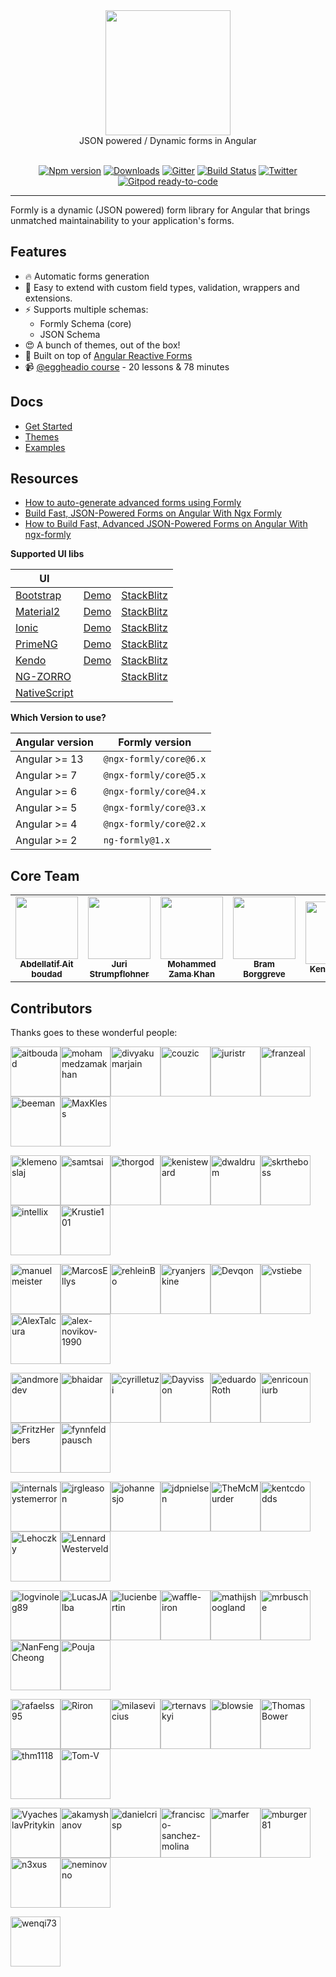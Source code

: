<div align="center">
  <a href="https://formly.dev">
    <img width="200" src="https://raw.githubusercontent.com/ngx-formly/ngx-formly/v5/logo.svg?sanitize=true" />
  </a>
  <br />
  JSON powered / Dynamic forms in Angular
  <br /><br />

  [![Npm version](https://badge.fury.io/js/%40ngx-formly%2Fcore.svg)](https://npmjs.org/package/@ngx-formly/core)
  [![Downloads](https://img.shields.io/npm/dm/@ngx-formly/core.svg)](https://npmjs.org/package/@ngx-formly/core)
  [![Gitter](https://badges.gitter.im/formly-js/ng2-formly.svg)](https://gitter.im/formly-js/ng2-formly)
  [![Build Status](https://github.com/ngx-formly/ngx-formly/actions/workflows/ci.yml/badge.svg?branch=main)](https://github.com/ngx-formly/ngx-formly/actions/workflows/ci.yml/badge.svg?branch=main)
  [![Twitter](https://img.shields.io/badge/twitter-@formlydev-blue.svg)](https://twitter.com/formlydev)
  [![Gitpod ready-to-code](https://img.shields.io/badge/Gitpod-ready--to--code-blue?logo=gitpod)](https://gitpod.io/#https://github.com/ngx-formly/ngx-formly)
</div>

---

Formly is a dynamic (JSON powered) form library for Angular that brings unmatched maintainability to your application's forms.

## Features

- 🔥 Automatic forms generation
- 📝 Easy to extend with custom field types, validation, wrappers and extensions.
- ⚡️ Supports multiple schemas:
    - Formly Schema (core)
    - JSON Schema
- 😍 A bunch of themes, out of the box!
- 💪 Built on top of [Angular Reactive Forms](https://angular.io/guide/reactive-forms)
- 📹 [@eggheadio course](https://egghead.io/playlists/configuration-based-reactive-angular-forms-with-ngx-formly-465f) - 20 lessons & 78 minutes

## Docs

- [Get Started](https://formly.dev/guide)
- [Themes](https://formly.dev/ui)
- [Examples](https://formly.dev/examples)

## Resources

- [How to auto-generate advanced forms using Formly](https://symflower.com/en/company/blog/2022/how-to-auto-generate-forms-with-formly)
- [Build Fast, JSON-Powered Forms on Angular With Ngx Formly](https://medium.com/better-programming/build-fast-json-powered-forms-on-angular-with-ngx-formly-b7a00733e66e?source=friends_link&sk=34fc6bdc71dd15fd255af18fb3280763)
- [How to Build Fast, Advanced JSON-Powered Forms on Angular With ngx-formly](https://medium.com/better-programming/how-to-build-fast-advanced-json-powered-forms-on-angular-with-ngx-formly-77aeed406f73?source=friends_link&sk=8d4f332458a46557778a3438e8f63581)

**Supported UI libs**

| UI                                                |                                                              |                                                                   |
| ------------------------------------------------- | ------------------------------------------------------------ | ----------------------------------------------------------------- |
| [Bootstrap](https://getbootstrap.com)             | [Demo](https://formly.dev/ui/bootstrap) | [StackBlitz](https://stackblitz.com/edit/ngx-formly-ui-bootstrap) |
| [Material2](https://github.com/angular/material2) | [Demo](https://formly.dev/ui/material)  | [StackBlitz](https://stackblitz.com/edit/ngx-formly-ui-material)  |
| [Ionic](https://ionicframework.com)               | [Demo](https://formly.dev/ui/ionic)     | [StackBlitz](https://stackblitz.com/edit/ngx-formly-ui-ionic)     |
| [PrimeNG](http://primefaces.org/primeng/#/)       | [Demo](https://formly.dev/ui/primeng)   | [StackBlitz](https://stackblitz.com/edit/ngx-formly-ui-primeng)   |
| [Kendo](http://www.telerik.com/kendo-angular-ui)  | [Demo](https://formly.dev/ui/kendo)     | [StackBlitz](https://stackblitz.com/edit/ngx-formly-ui-kendo)     |
| [NG-ZORRO](http://ng.ant.design) |     | [StackBlitz](https://stackblitz.com/edit/ngx-formly-ui-ng-zorro-antd)     |
| [NativeScript](https://www.nativescript.org)      | ||

**Which Version to use?**

| Angular version | Formly version         |
| --------------- | ---------------------- |
| Angular >= 13   | `@ngx-formly/core@6.x` |
| Angular >= 7    | `@ngx-formly/core@5.x` |
| Angular >= 6    | `@ngx-formly/core@4.x` |
| Angular >= 5    | `@ngx-formly/core@3.x` |
| Angular >= 4    | `@ngx-formly/core@2.x` |
| Angular >= 2    | `ng-formly@1.x`        |

## Core Team

<table>
  <tr>
    <td align="center">
      <a href="https://github.com/aitboudad">
        <img src="https://avatars.githubusercontent.com/u/1753742?v=3" width="100px;" />
        <br />
        <sub><b>Abdellatif Ait boudad</b></sub>
      </a>
    </td>
    <td align="center">
      <a href="https://juri.dev">
        <img src="https://avatars.githubusercontent.com/u/542458?v=3" width="100px;" />
        <br />
        <sub><b>Juri Strumpflohner</b></sub>
      </a>
    </td>
    <td align="center">
      <a href="https://github.com/mohammedzamakhan">
        <img src="https://avatars.githubusercontent.com/u/2327532?v=3" width="100px;" />
        <br />
        <sub><b>Mohammed Zama Khan</b></sub>
      </a>
    </td>
    <td align="center">
      <a href="https://github.com/beeman">
        <img src="https://avatars.githubusercontent.com/u/36491?v=3" width="100px;" />
        <br />
        <sub><b>Bram Borggreve</b></sub>
      </a>
    </td>
    <td align="center">
      <a href="https://github.com/kenisteward">
        <img src="https://avatars.githubusercontent.com/u/12831669?v=3" width="100px;" />
        <br />
        <sub><b>Keni Steward</b></sub>
      </a>
    </td>
  </tr>
</table>

## Contributors

Thanks goes to these wonderful people:

<!-- ALL-CONTRIBUTORS-LIST:START - Do not remove or modify this section -->
[<img alt="aitboudad" src="https://avatars.githubusercontent.com/u/1753742?v=4&s=80" width="80" />](https://github.com/aitboudad)[<img alt="mohammedzamakhan" src="https://avatars.githubusercontent.com/u/2327532?v=4&s=80" width="80" />](https://github.com/mohammedzamakhan)[<img alt="divyakumarjain" src="https://avatars.githubusercontent.com/u/2039134?v=4&s=80" width="80" />](https://github.com/divyakumarjain)[<img alt="couzic" src="https://avatars.githubusercontent.com/u/1380322?v=4&s=80" width="80" />](https://github.com/couzic)[<img alt="juristr" src="https://avatars.githubusercontent.com/u/542458?v=4&s=80" width="80" />](https://github.com/juristr)[<img alt="franzeal" src="https://avatars.githubusercontent.com/u/7455769?v=4&s=80" width="80" />](https://github.com/franzeal)[<img alt="beeman" src="https://avatars.githubusercontent.com/u/36491?v=4&s=80" width="80" />](https://github.com/beeman)[<img alt="MaxKless" src="https://avatars.githubusercontent.com/u/34165455?v=4&s=80" width="80" />](https://github.com/MaxKless)

[<img alt="klemenoslaj" src="https://avatars.githubusercontent.com/u/7548247?v=4&s=80" width="80" />](https://github.com/klemenoslaj)[<img alt="samtsai" src="https://avatars.githubusercontent.com/u/225526?v=4&s=80" width="80" />](https://github.com/samtsai)[<img alt="thorgod" src="https://avatars.githubusercontent.com/u/13910170?v=4&s=80" width="80" />](https://github.com/thorgod)[<img alt="kenisteward" src="https://avatars.githubusercontent.com/u/12831669?v=4&s=80" width="80" />](https://github.com/kenisteward)[<img alt="dwaldrum" src="https://avatars.githubusercontent.com/u/386721?v=4&s=80" width="80" />](https://github.com/dwaldrum)[<img alt="skrtheboss" src="https://avatars.githubusercontent.com/u/10209728?v=4&s=80" width="80" />](https://github.com/skrtheboss)[<img alt="intellix" src="https://avatars.githubusercontent.com/u/1162531?v=4&s=80" width="80" />](https://github.com/intellix)[<img alt="Krustie101" src="https://avatars.githubusercontent.com/u/1636728?v=4&s=80" width="80" />](https://github.com/Krustie101)

[<img alt="manuelmeister" src="https://avatars.githubusercontent.com/u/3001985?v=4&s=80" width="80" />](https://github.com/manuelmeister)[<img alt="MarcosEllys" src="https://avatars.githubusercontent.com/u/6751242?v=4&s=80" width="80" />](https://github.com/MarcosEllys)[<img alt="rehleinBo" src="https://avatars.githubusercontent.com/u/7338819?v=4&s=80" width="80" />](https://github.com/rehleinBo)[<img alt="ryanjerskine" src="https://avatars.githubusercontent.com/u/5464778?v=4&s=80" width="80" />](https://github.com/ryanjerskine)[<img alt="Devqon" src="https://avatars.githubusercontent.com/u/9316480?v=4&s=80" width="80" />](https://github.com/Devqon)[<img alt="vstiebe" src="https://avatars.githubusercontent.com/u/13326475?v=4&s=80" width="80" />](https://github.com/vstiebe)[<img alt="AlexTalcura" src="https://avatars.githubusercontent.com/u/20095773?v=4&s=80" width="80" />](https://github.com/AlexTalcura)[<img alt="alex-novikov-1990" src="https://avatars.githubusercontent.com/u/6377930?v=4&s=80" width="80" />](https://github.com/alex-novikov-1990)

[<img alt="andmoredev" src="https://avatars.githubusercontent.com/u/33256364?v=4&s=80" width="80" />](https://github.com/andmoredev)[<img alt="bhaidar" src="https://avatars.githubusercontent.com/u/1163421?v=4&s=80" width="80" />](https://github.com/bhaidar)[<img alt="cyrilletuzi" src="https://avatars.githubusercontent.com/u/555867?v=4&s=80" width="80" />](https://github.com/cyrilletuzi)[<img alt="Dayvisson" src="https://avatars.githubusercontent.com/u/12189515?v=4&s=80" width="80" />](https://github.com/Dayvisson)[<img alt="eduardoRoth" src="https://avatars.githubusercontent.com/u/5419161?v=4&s=80" width="80" />](https://github.com/eduardoRoth)[<img alt="enricouniurb" src="https://avatars.githubusercontent.com/u/38656571?v=4&s=80" width="80" />](https://github.com/enricouniurb)[<img alt="FritzHerbers" src="https://avatars.githubusercontent.com/u/10029682?v=4&s=80" width="80" />](https://github.com/FritzHerbers)[<img alt="fynnfeldpausch" src="https://avatars.githubusercontent.com/u/1246913?v=4&s=80" width="80" />](https://github.com/fynnfeldpausch)

[<img alt="internalsystemerror" src="https://avatars.githubusercontent.com/u/1626298?v=4&s=80" width="80" />](https://github.com/internalsystemerror)[<img alt="jrgleason" src="https://avatars.githubusercontent.com/u/1319151?v=4&s=80" width="80" />](https://github.com/jrgleason)[<img alt="johannesjo" src="https://avatars.githubusercontent.com/u/1456265?v=4&s=80" width="80" />](https://github.com/johannesjo)[<img alt="jdpnielsen" src="https://avatars.githubusercontent.com/u/8746698?v=4&s=80" width="80" />](https://github.com/jdpnielsen)[<img alt="TheMcMurder" src="https://avatars.githubusercontent.com/u/3059715?v=4&s=80" width="80" />](https://github.com/TheMcMurder)[<img alt="kentcdodds" src="https://avatars.githubusercontent.com/u/1500684?v=4&s=80" width="80" />](https://github.com/kentcdodds)[<img alt="Lehoczky" src="https://avatars.githubusercontent.com/u/31937175?v=4&s=80" width="80" />](https://github.com/Lehoczky)[<img alt="LennardWesterveld" src="https://avatars.githubusercontent.com/u/1076589?v=4&s=80" width="80" />](https://github.com/LennardWesterveld)

[<img alt="logvinoleg89" src="https://avatars.githubusercontent.com/u/12018303?v=4&s=80" width="80" />](https://github.com/logvinoleg89)[<img alt="LucasJAlba" src="https://avatars.githubusercontent.com/u/2780076?v=4&s=80" width="80" />](https://github.com/LucasJAlba)[<img alt="lucienbertin" src="https://avatars.githubusercontent.com/u/10089239?v=4&s=80" width="80" />](https://github.com/lucienbertin)[<img alt="waffle-iron" src="https://avatars.githubusercontent.com/u/6912981?v=4&s=80" width="80" />](https://github.com/waffle-iron)[<img alt="mathijshoogland" src="https://avatars.githubusercontent.com/u/7372934?v=4&s=80" width="80" />](https://github.com/mathijshoogland)[<img alt="mrbusche" src="https://avatars.githubusercontent.com/u/792378?v=4&s=80" width="80" />](https://github.com/mrbusche)[<img alt="NanFengCheong" src="https://avatars.githubusercontent.com/u/7321833?v=4&s=80" width="80" />](https://github.com/NanFengCheong)[<img alt="Pouja" src="https://avatars.githubusercontent.com/u/2385144?v=4&s=80" width="80" />](https://github.com/Pouja)

[<img alt="rafaelss95" src="https://avatars.githubusercontent.com/u/11965907?v=4&s=80" width="80" />](https://github.com/rafaelss95)[<img alt="Riron" src="https://avatars.githubusercontent.com/u/5145523?v=4&s=80" width="80" />](https://github.com/Riron)[<img alt="milasevicius" src="https://avatars.githubusercontent.com/u/1790265?v=4&s=80" width="80" />](https://github.com/milasevicius)[<img alt="rternavskyi" src="https://avatars.githubusercontent.com/u/26190424?v=4&s=80" width="80" />](https://github.com/rternavskyi)[<img alt="blowsie" src="https://avatars.githubusercontent.com/u/308572?v=4&s=80" width="80" />](https://github.com/blowsie)[<img alt="ThomasBower" src="https://avatars.githubusercontent.com/u/295527?v=4&s=80" width="80" />](https://github.com/ThomasBower)[<img alt="thm1118" src="https://avatars.githubusercontent.com/u/3632180?v=4&s=80" width="80" />](https://github.com/thm1118)[<img alt="Tom-V" src="https://avatars.githubusercontent.com/u/322654?v=4&s=80" width="80" />](https://github.com/Tom-V)

[<img alt="VyacheslavPritykin" src="https://avatars.githubusercontent.com/u/819457?v=4&s=80" width="80" />](https://github.com/VyacheslavPritykin)[<img alt="akamyshanov" src="https://avatars.githubusercontent.com/u/1358330?v=4&s=80" width="80" />](https://github.com/akamyshanov)[<img alt="danielcrisp" src="https://avatars.githubusercontent.com/u/1104814?v=4&s=80" width="80" />](https://github.com/danielcrisp)[<img alt="francisco-sanchez-molina" src="https://avatars.githubusercontent.com/u/9049706?v=4&s=80" width="80" />](https://github.com/francisco-sanchez-molina)[<img alt="marfer" src="https://avatars.githubusercontent.com/u/1127166?v=4&s=80" width="80" />](https://github.com/marfer)[<img alt="mburger81" src="https://avatars.githubusercontent.com/u/3778892?v=4&s=80" width="80" />](https://github.com/mburger81)[<img alt="n3xus" src="https://avatars.githubusercontent.com/u/510213?v=4&s=80" width="80" />](https://github.com/n3xus)[<img alt="neminovno" src="https://avatars.githubusercontent.com/u/1468887?v=4&s=80" width="80" />](https://github.com/neminovno)

[<img alt="wenqi73" src="https://avatars.githubusercontent.com/u/23337087?v=4&s=80" width="80" />](https://github.com/wenqi73)
<!-- ALL-CONTRIBUTORS-LIST:END -->
